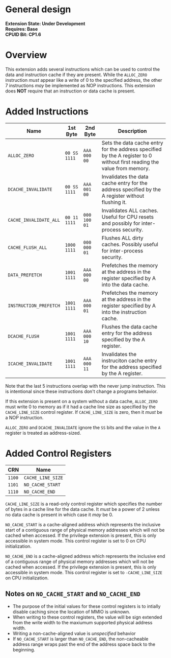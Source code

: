 # General design

**Extension State: Under Development**  
**Requires: Base**  
**CPUID Bit: CP1.6**

# Overview

This extension adds several instructions which can be used to control the data and instruction cache if they are present. While the `ALLOC_ZERO` instruction _must_ appear like
a write of 0 to the specified address, the other 7 instructions _may_ be implemented as NOP instructions. This extension does __NOT__ require that an instruction or data cache
is present.

# Added Instructions

| Name                   | 1st Byte     | 2nd Byte     | Description                                                                                                             |
|------------------------|--------------|--------------|-------------------------------------------------------------------------------------------------------------------------|
| `ALLOC_ZERO`           | `00 SS 1111` | `AAA 000 00` | Sets the data cache entry for the address specified by the A register to 0 without first reading the value from memory. |
| `DCACHE_INVALIDATE`    | `00 SS 1111` | `AAA 001 00` | Invalidates the data cache entry for the address specified by the A register without flushing it.                       |
| `CACHE_INVALIDATE_ALL` | `00 11 1111` | `000 100 01` | Invalidates ALL caches. Useful for CPU resets and possibly for inter-process security.                                  |
| `CACHE_FLUSH_ALL`      | `1000 1111`  | `000 000 01` | Flushes ALL dirty caches. Possibly useful for inter-process security.                                                   |
| `DATA_PREFETCH`        | `1001 1111`  | `AAA 000 00` | Prefetches the memory at the address in the register specified by A into the data cache.                                |
| `INSTRUCTION_PREFETCH` | `1001 1111`  | `AAA 000 01` | Prefetches the memory at the address in the register specified by A into the instruction cache.                         |
| `DCACHE_FLUSH`         | `1001 1111`  | `AAA 000 10` | Flushes the data cache entry for the address specified by the A register.                                               |
| `ICACHE_INVALIDATE`    | `1001 1111`  | `AAA 000 11` | Invalidates the instruciton cache entry for the address specified by the A register.                                    |

Note that the last 5 instructions overlap with the never jump instruction. This is intentional since these instructions don't change a programs behavior.

If this extension is present on a system without a data cache, `ALLOC_ZERO` must write 0 to memory as if it had a cache line size as specified by the `CACHE_LINE_SIZE` control register.
If `CACHE_LINE_SIZE` is zero, then it _must_ be a NOP instruction.

`ALLOC_ZERO` and `DCACHE_INVALIDATE` ignore the `SS` bits and the value in the `A` register is treated as address-sized.

# Added Control Registers

| CRN    | Name               |
|--------|---------------------|
| `1100` | `CACHE_LINE_SIZE` |
| `1101` | `NO_CACHE_START`  |
| `1110` | `NO_CACHE_END`    |

`CACHE_LINE_SIZE` is a read-only control register which specifies the number of bytes in a cache line for the data cache. It _must_ be a power of 2 unless no data cache is present
in which case it _may_ be 0.

`NO_CACHE_START` is a cache-aligned address which represents the inclusive start of a contiguous range of physical memory addresses which will not be cached when accessed. If the privilege extension is present, this is only accessible in system mode.
This control register is set to 0 on CPU initialization.

`NO_CACHE_END` is a cache-aligned address which represents the inclusive end of a contiguous range of physical memory addresses which will not be cached when accessed. If the privilege extension is present, this is only accessible in system mode.
This control register is set to `-CACHE_LINE_SIZE` on CPU initialization.

## Notes on `NO_CACHE_START` and `NO_CACHE_END`

- The purpose of the initial values for these control registers is to intially disable caching since the location of MMIO is unknown.
- When writing to these control registers, the value will be sign extended from the write width to the maxiumum supported physical address width.
- Writing a non-cache-aligned value is _unspecified_ behavior
- If `NO_CACHE_START` is larger than `NO_CACHE_END`, the non-cacheable address range wraps past the end of the address space back to the beginning.
